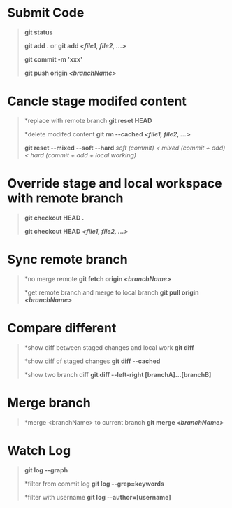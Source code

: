 # Submit Code
> **git status**
>
> **git add .** or **git add _\<file1, file2, ...\>_**
> 
> **git commit -m 'xxx'**
>
> **git push origin _\<branchName\>_**

# Cancle stage modifed content
> *replace with remote branch
> **git reset HEAD**
>
> *delete modifed content
> **git rm --cached _\<file1, file2, ...\>_**
>
> **git reset --mixed --soft --hard**  *soft (commit) < mixed (commit + add) < hard (commit + add + local working)*

# Override stage and local workspace with remote branch
> **git checkout HEAD .**
>
> **git checkout HEAD _\<file1, file2, ...\>_**

# Sync remote branch
> *no merge remote
> **git fetch origin _\<branchName\>_**
>
> *get remote branch and merge to local branch
> **git pull origin _\<branchName\>_**

# Compare different
> *show diff between staged changes and local work
> **git diff**
>
> *show diff of staged changes
> **git diff --cached**
>
> *show two branch diff
> **git diff --left-right [branchA]...[branchB]**

# Merge branch
> *merge \<branchName\> to current branch
> **git merge _\<branchName\>_**

# Watch Log
> **git log --graph**
>
> *filter from commit log
> **git log --grep=keywords**
>
> *filter with username
> **git log --author=[username]**
